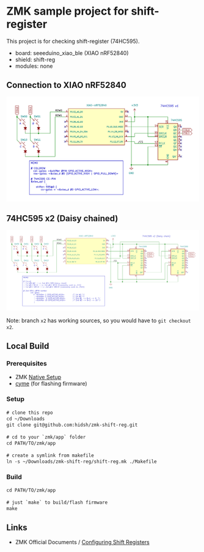 # ZMK sample project for shift-register

This project is for checking shift-register (74HC595).

- board: seeeduino_xiao_ble (XIAO nRF52840)
- shield: shift-reg
- modules: none

## Connection to XIAO nRF52840
![schematic](img/xiao-nrf--shift-reg.png)

## 74HC595 x2 (Daisy chained)
![schematic-x2](img/xiao-nrf--shift-reg-x2.png)

Note: branch `x2` has working sources, so you would have to `git checkout x2`.

## Local Build
### Prerequisites
- ZMK [Native Setup](https://zmk.dev/docs/development/local-toolchain/setup/native)
- [cyme](https://github.com/tuna-f1sh/cyme) (for flashing firmware)

### Setup
```
# clone this repo
cd ~/Downloads
git clone git@github.com:hidsh/zmk-shift-reg.git

# cd to your `zmk/app` folder
cd PATH/TO/zmk/app

# create a symlink from makefile
ln -s ~/Downloads/zmk-shift-reg/shift-reg.mk ./Makefile
```

### Build
```
cd PATH/TO/zmk/app

# just `make` to build/flash firmware
make
```
## Links
- ZMK Official Documents / [Configuring Shift Registers](https://zmk.dev/docs/development/hardware-integration/shift-registers)


